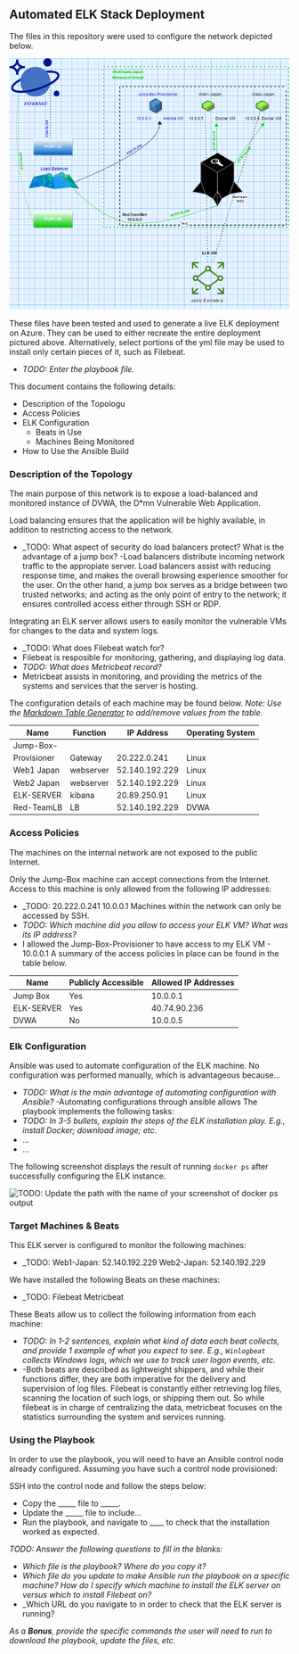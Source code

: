 ## Automated ELK Stack Deployment

The files in this repository were used to configure the network depicted below.

![](Diagrams/Elk_Diagram.png)

These files have been tested and used to generate a live ELK deployment on Azure. They can be used to either recreate the entire deployment pictured above. Alternatively, select portions of the yml file may be used to install only certain pieces of it, such as Filebeat.

  - _TODO: Enter the playbook file._

This document contains the following details:
- Description of the Topologu
- Access Policies
- ELK Configuration
  - Beats in Use
  - Machines Being Monitored
- How to Use the Ansible Build


### Description of the Topology

The main purpose of this network is to expose a load-balanced and monitored instance of DVWA, the D*mn Vulnerable Web Application.

Load balancing ensures that the application will be highly available, in addition to restricting access to the network.
- _TODO: What aspect of security do load balancers protect? What is the advantage of a jump box?
-Load balancers distribute incoming network traffic to the appropiate server. Load balancers assist with reducing response time, and makes the overall 
browsing experience smoother for the user. On the other hand, a jump box serves as a bridge between two trusted networks; and acting as the only point of entry 
to the network; it ensures controlled access either through SSH or RDP.  

Integrating an ELK server allows users to easily monitor the vulnerable VMs for changes to the data and system logs.
- _TODO: What does Filebeat watch for?
- Filebeat is resposible for monitoring, gathering, and displaying log data. 
- _TODO: What does Metricbeat record?_
- Metricbeat assists in monitoring, and providing the metrics of the systems and services that the server is hosting.

The configuration details of each machine may be found below.
_Note: Use the [Markdown Table Generator](http://www.tablesgenerator.com/markdown_tables) to add/remove values from the table_.

| Name     | Function | IP Address   | Operating System |
|----------|----------|--------------|------------------|
|Jump-Box-
Provisioner| Gateway  | 20.222.0.241 | Linux            |
|Web1 Japan| webserver|52.140.192.229| Linux            |
|Web2 Japan| webserver|52.140.192.229| Linux            |
|ELK-SERVER| kibana   | 20.89.250.91 | Linux            |
|Red-TeamLB| LB       |52.140.192.229| DVWA             |
### Access Policies

The machines on the internal network are not exposed to the public Internet. 

Only the Jump-Box machine can accept connections from the Internet. Access to this machine is only allowed from the following IP addresses:
- _TODO: 20.222.0.241
         10.0.0.1
Machines within the network can only be accessed by SSH.
- _TODO: Which machine did you allow to access your ELK VM? What was its IP address?_
- I allowed the Jump-Box-Provisioner to have access to my ELK VM - 10.0.0.1
A summary of the access policies in place can be found in the table below.

| Name     | Publicly Accessible | Allowed IP Addresses |
|----------|---------------------|----------------------|
| Jump Box |       Yes           |      10.0.0.1        |
|ELK-SERVER|       Yes           |    40.74.90.236      |
|   DVWA   |       No            |      10.0.0.5        |

### Elk Configuration

Ansible was used to automate configuration of the ELK machine. No configuration was performed manually, which is advantageous because...
- _TODO: What is the main advantage of automating configuration with Ansible?_
-Automating configurations through ansible allows 
The playbook implements the following tasks:
- _TODO: In 3-5 bullets, explain the steps of the ELK installation play. E.g., install Docker; download image; etc._
- ...
- ...

The following screenshot displays the result of running `docker ps` after successfully configuring the ELK instance.

![TODO: Update the path with the name of your screenshot of docker ps output](Images/docker_ps_output.png)

### Target Machines & Beats
This ELK server is configured to monitor the following machines:
- _TODO: Web1-Japan: 52.140.192.229
         Web2-Japan: 52.140.192.229

We have installed the following Beats on these machines:
- _TODO: Filebeat
         Metricbeat

These Beats allow us to collect the following information from each machine:
- _TODO: In 1-2 sentences, explain what kind of data each beat collects, and provide 1 example of what you expect to see. E.g., `Winlogbeat` collects Windows logs, which we use to track user logon events, etc._
- -Both beats are described as lightweight shippers, and while their functions differ, they are both imperative for the delivery and supervision of log files. Filebeat is constantly either retrieving log files, scanning the location of such logs, or shipping them out. So while filebeat is in charge of centralizing 
the data, metricbeat focuses on the statistics surrounding the system and services running. 


### Using the Playbook
In order to use the playbook, you will need to have an Ansible control node already configured. Assuming you have such a control node provisioned: 

SSH into the control node and follow the steps below:
- Copy the _____ file to _____.
- Update the _____ file to include...
- Run the playbook, and navigate to ____ to check that the installation worked as expected.

_TODO: Answer the following questions to fill in the blanks:_
- _Which file is the playbook? Where do you copy it?_
- _Which file do you update to make Ansible run the playbook on a specific machine? How do I specify which machine to install the ELK server on versus which to install Filebeat on?_
- _Which URL do you navigate to in order to check that the ELK server is running?

_As a **Bonus**, provide the specific commands the user will need to run to download the playbook, update the files, etc._
